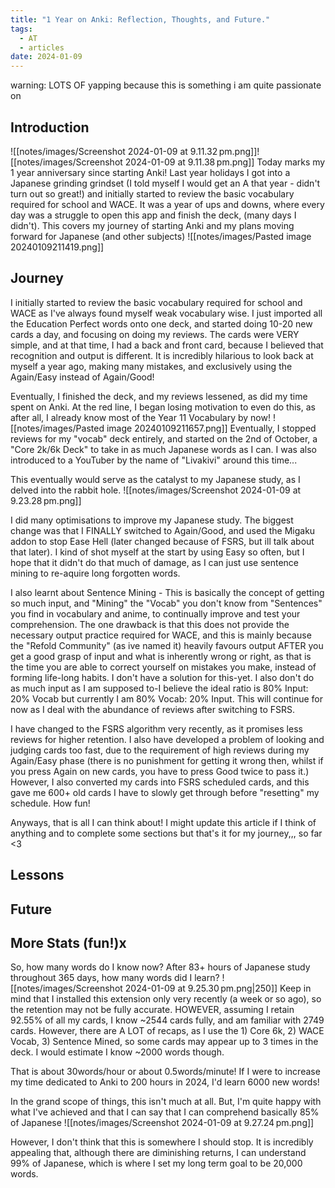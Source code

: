 ```yaml
---
title: "1 Year on Anki: Reflection, Thoughts, and Future."
tags:
  - AT
  - articles
date: 2024-01-09
---
```

warning: LOTS OF yapping because this is something i am quite passionate on
## Introduction
![[notes/images/Screenshot 2024-01-09 at 9.11.32 pm.png]]![[notes/images/Screenshot 2024-01-09 at 9.11.38 pm.png]]
Today marks my 1 year anniversary since starting Anki! Last year holidays I got into a Japanese grinding grindset (I told myself I would get an A that year - didn't turn out so great!) and initially started to review the basic vocabulary required for school and WACE. It was a year of ups and downs, where every day was a struggle to open this app and finish the deck, (many days I didn't). This covers my journey of starting Anki and my plans moving forward for Japanese (and other subjects)
![[notes/images/Pasted image 20240109211419.png]]

## Journey
I initially started to review the basic vocabulary required for school and WACE as I've always found myself weak vocabulary wise. I just imported all the Education Perfect words onto one deck, and started doing 10-20 new cards a day, and focusing on doing my reviews. The cards were VERY simple, and at that time, I had a back and front card, because I believed that recognition and output is different. It is incredibly hilarious to look back at myself a year ago, making many mistakes, and exclusively using the Again/Easy instead of Again/Good!

Eventually, I finished the deck, and my reviews lessened, as did my time spent on Anki. At the red line, I began losing motivation to even do this, as after all, I already know most of the Year 11 Vocabulary by now!
![[notes/images/Pasted image 20240109211657.png]]
Eventually, I stopped reviews for my "vocab" deck entirely, and started on the 2nd of October, a "Core 2k/6k Deck" to take in as much Japanese words as I can. I was also introduced to a YouTuber by the name of "Livakivi" around this time...

This eventually would serve as the catalyst to my Japanese study, as I delved into the rabbit hole.
![[notes/images/Screenshot 2024-01-09 at 9.23.28 pm.png]]

I did many optimisations to improve my Japanese study. The biggest change was that I FINALLY switched to Again/Good, and used the Migaku addon to stop Ease Hell (later changed because of FSRS, but ill talk about that later). I kind of shot myself at the start by using Easy so often, but I hope that it didn't do that much of damage, as I can just use sentence mining to re-aquire long forgotten words.

I also learnt about Sentence Mining - This is basically the concept of getting so much input, and "Mining" the "Vocab" you don't know from "Sentences" you find in vocabulary and anime, to continually improve and test your comprehension. The one drawback is that this does not provide the necessary output practice required for WACE, and this is mainly because the "Refold Community" (as ive named it) heavily favours output AFTER you get a good grasp of input and what is inherently wrong or right, as that is the time you are able to correct yourself on mistakes you make, instead of forming life-long habits. I don't have a solution for this-yet. I also don't do as much input as I am supposed to-I believe the ideal ratio is 80% Input: 20% Vocab but currently I am 80% Vocab: 20% Input. This will continue for now as I deal with the abundance of reviews after switching to FSRS.

I have changed to the FSRS algorithm very recently, as it promises less reviews for higher retention. I also have developed a problem of looking and judging cards too fast, due to the requirement of high reviews during my Again/Easy phase (there is no punishment for getting it wrong then, whilst if you press Again on new cards, you have to press Good twice to pass it.) However, I also converted my cards into FSRS scheduled cards, and this gave me 600+ old cards I have to slowly get through before "resetting" my schedule. How fun!

Anyways, that is all I can think about! I might update this article if I think of anything and to complete some sections but that's it for my journey,,, so far <3
## Lessons

## Future
## More Stats (fun!)x
So, how many words do I know now? After 83+ hours of Japanese study throughout 365 days, how many words did I learn?
![[notes/images/Screenshot 2024-01-09 at 9.25.30 pm.png|250]]
Keep in mind that I installed this extension only very recently (a week or so ago), so the retention may not be fully accurate. HOWEVER, assuming I retain 92.55% of all my cards, I know ~2544 cards fully, and am familiar with 2749 cards. However, there are A LOT of recaps, as I use the 1) Core 6k, 2) WACE Vocab, 3) Sentence Mined, so some cards may appear up to 3 times in the deck. I would estimate I know ~2000 words though.

That is about 30words/hour or about 0.5words/minute! If I were to increase my time dedicated to Anki to 200 hours in 2024, I'd learn 6000 new words!

In the grand scope of things, this isn't much at all. But, I'm quite happy with what I've achieved and that I can say that I can comprehend basically 85% of Japanese
![[notes/images/Screenshot 2024-01-09 at 9.27.24 pm.png]]

However, I don't think that this is somewhere I should stop. It is incredibly appealing that, although there are diminishing returns, I can understand 99% of Japanese, which is where I set my long term goal to be 20,000 words. 